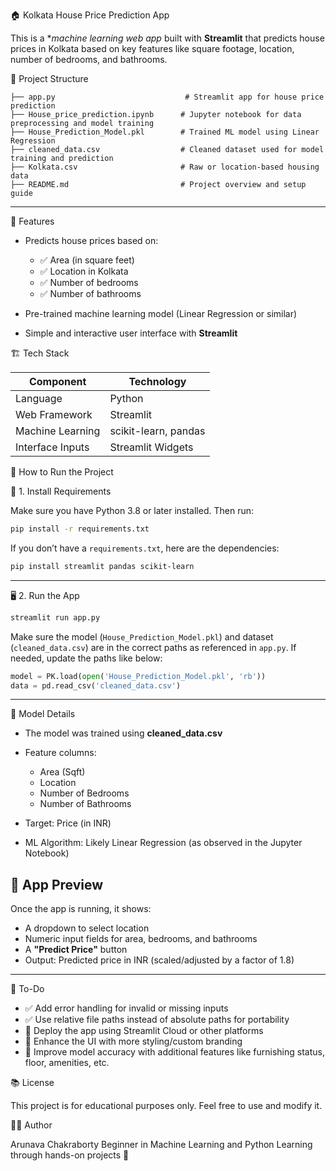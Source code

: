 🏠 Kolkata House Price Prediction App

This is a **machine learning web app* built with **Streamlit** that predicts house prices in Kolkata based on key features like square footage, location, number of bedrooms, and bathrooms.

📁 Project Structure

```
├── app.py                             # Streamlit app for house price prediction
├── House_price_prediction.ipynb      # Jupyter notebook for data preprocessing and model training
├── House_Prediction_Model.pkl        # Trained ML model using Linear Regression
├── cleaned_data.csv                  # Cleaned dataset used for model training and prediction
├── Kolkata.csv                       # Raw or location-based housing data
├── README.md                         # Project overview and setup guide
```

---

🧠 Features

* Predicts house prices based on:

  * ✅ Area (in square feet)
  * ✅ Location in Kolkata
  * ✅ Number of bedrooms
  * ✅ Number of bathrooms
* Pre-trained machine learning model (Linear Regression or similar)
* Simple and interactive user interface with **Streamlit**

🏗️ Tech Stack

| Component        | Technology           |
| ---------------- | -------------------- |
| Language         | Python               |
| Web Framework    | Streamlit            |
| Machine Learning | scikit-learn, pandas |
| Interface Inputs | Streamlit Widgets    |

🚀 How to Run the Project

 🔧 1. Install Requirements

Make sure you have Python 3.8 or later installed. Then run:

```bash
pip install -r requirements.txt
```

If you don’t have a `requirements.txt`, here are the dependencies:

```bash
pip install streamlit pandas scikit-learn
```

---

🖥️ 2. Run the App

```bash
streamlit run app.py
```

Make sure the model (`House_Prediction_Model.pkl`) and dataset (`cleaned_data.csv`) are in the correct paths as referenced in `app.py`. If needed, update the paths like below:

```python
model = PK.load(open('House_Prediction_Model.pkl', 'rb'))
data = pd.read_csv('cleaned_data.csv')
```

---

🧪 Model Details

* The model was trained using **cleaned\_data.csv**
* Feature columns:

  * Area (Sqft)
  * Location
  * Number of Bedrooms
  * Number of Bathrooms
* Target: Price (in INR)
* ML Algorithm: Likely Linear Regression (as observed in the Jupyter Notebook)


## 📸 App Preview

Once the app is running, it shows:

* A dropdown to select location
* Numeric input fields for area, bedrooms, and bathrooms
* A **"Predict Price"** button
* Output: Predicted price in INR (scaled/adjusted by a factor of 1.8)

---

📝 To-Do

* ✅ Add error handling for invalid or missing inputs
* ✅ Use relative file paths instead of absolute paths for portability
* 🔲 Deploy the app using Streamlit Cloud or other platforms
* 🔲 Enhance the UI with more styling/custom branding
* 🔲 Improve model accuracy with additional features like furnishing status, floor, amenities, etc.


📚 License

This project is for educational purposes only. Feel free to use and modify it.


🙋‍♂️ Author

Arunava Chakraborty
Beginner in Machine Learning and Python
Learning through hands-on projects 🚀

